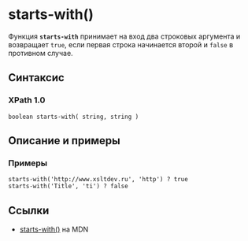 # starts-with()

Функция **`starts-with`** принимает на вход два строковых аргумента и возвращает `true`, если первая строка начинается второй и `false` в противном случае.

## Синтаксис

### XPath 1.0

```
boolean starts-with( string, string )
```

## Описание и примеры

### Примеры

```
starts-with('http://www.xsltdev.ru', 'http') ? true
starts-with('Title', 'ti') ? false
```

## Ссылки

- [starts-with()](https://developer.mozilla.org/en-US/docs/Web/XPath/Functions/starts-with) на MDN
